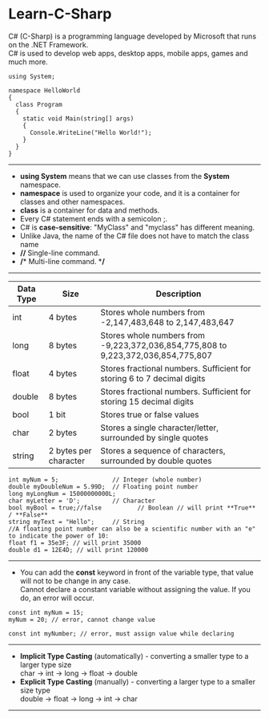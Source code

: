 # Learn-C-Sharp

C# (C-Sharp) is a programming language developed by Microsoft that runs on the .NET Framework.  
C# is used to develop web apps, desktop apps, mobile apps, games and much more.

```
using System;

namespace HelloWorld
{
  class Program
  {
    static void Main(string[] args)
    {
      Console.WriteLine("Hello World!");    
    }
  }
}
```
---
+ **using System** means that we can use classes from the **System** namespace.
+ **namespace** is used to organize your code, and it is a container for classes and other namespaces.
+ **class** is a container for data and methods.
+ Every C# statement ends with a semicolon ;.
+ C# is **case-sensitive**: "MyClass" and "myclass" has different meaning.
+ Unlike Java, the name of the C# file does not have to match the class name
+ **//** Single-line command.
+ **/*** Multi-line command. ***/**
---

Data Type | Size | Description
------------- | ----- | ----------
int | 4 bytes | Stores whole numbers from -2,147,483,648 to 2,147,483,647
long | 8 bytes | Stores whole numbers from -9,223,372,036,854,775,808 to 9,223,372,036,854,775,807
float | 4 bytes | Stores fractional numbers. Sufficient for storing 6 to 7 decimal digits
double | 8 bytes | Stores fractional numbers. Sufficient for storing 15 decimal digits
bool | 1 bit | Stores true or false values
char | 2 bytes | Stores a single character/letter, surrounded by single quotes
string | 2 bytes per character	| Stores a sequence of characters, surrounded by double quotes

```
int myNum = 5;               // Integer (whole number)
double myDoubleNum = 5.99D;  // Floating point number
long myLongNum = 15000000000L;
char myLetter = 'D';         // Character
bool myBool = true;//false          // Boolean // will print **True** / **False**
string myText = "Hello";     // String
//A floating point number can also be a scientific number with an "e" to indicate the power of 10:
float f1 = 35e3F; // will print 35000
double d1 = 12E4D; // will print 120000
```
---
+ You can add the **const** keyword in front of the variable type, that value will not to be change in any case.  
  Cannot declare a constant variable without assigning the value. If you do, an error will occur.
```
const int myNum = 15;
myNum = 20; // error, cannot change value

const int myNumber; // error, must assign value while declaring
```
---
+ **Implicit Type Casting** (automatically) - converting a smaller type to a larger type size  
char -> int -> long -> float -> double
+ **Explicit Type Casting** (manually) - converting a larger type to a smaller size type  
double -> float -> long -> int -> char
---
